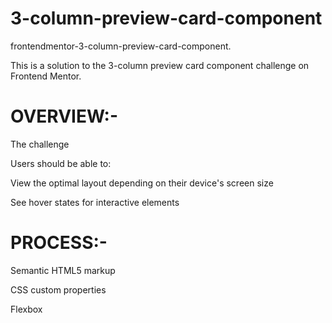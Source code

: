 # 3-column-preview-card-component
frontendmentor-3-column-preview-card-component.

This is a solution to the 3-column preview card component challenge on Frontend Mentor. 

# OVERVIEW:-

The challenge

  Users should be able to:

View the optimal layout depending on their device's screen size

See hover states for interactive elements

# PROCESS:- 

Semantic HTML5 markup

CSS custom properties

Flexbox
